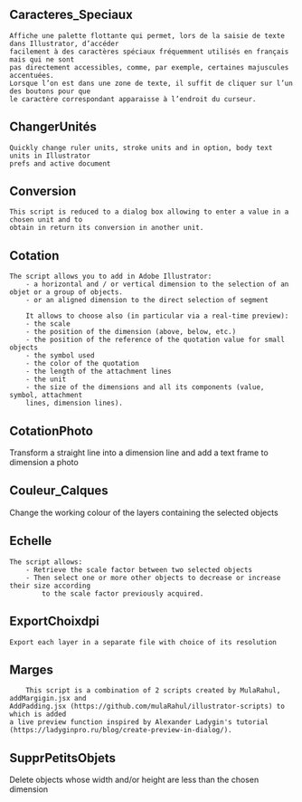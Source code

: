 Caracteres_Speciaux
-----------------------------------------------------------------------------------------------------
	Affiche une palette flottante qui permet, lors de la saisie de texte dans Illustrator, d’accéder
	facilement à des caractères spéciaux fréquemment utilisés en français mais qui ne sont
	pas directement accessibles, comme, par exemple, certaines majuscules accentuées.
	Lorsque l’on est dans une zone de texte, il suffit de cliquer sur l’un des boutons pour que
	le caractère correspondant apparaisse à l’endroit du curseur.

ChangerUnités
-----------------------------------------------------------------------------------------------------
	Quickly change ruler units, stroke units and in option, body text units in Illustrator
	prefs and active document

Conversion
-----------------------------------------------------------------------------------------------------
	This script is reduced to a dialog box allowing to enter a value in a chosen unit and to
	obtain in return its conversion in another unit.

Cotation
-----------------------------------------------------------------------------------------------------
	The script allows you to add in Adobe Illustrator:
    	- a horizontal and / or vertical dimension to the selection of an objet or a group of objects.
    	- or an aligned dimension to the direct selection of segment
    	
		It allows to choose also (in particular via a real-time preview):
		- the scale
		- the position of the dimension (above, below, etc.)
		- the position of the reference of the quotation value for small objects
		- the symbol used
		- the color of the quotation
		- the length of the attachment lines
		- the unit
		- the size of the dimensions and all its components (value, symbol, attachment
		lines, dimension lines).

CotationPhoto
-----------------------------------------------------------------------------------------------------
 Transform a straight line into a dimension line and add a text frame to dimension a photo

Couleur_Calques
-----------------------------------------------------------------------------------------------------
Change the working colour of the layers containing the selected objects

Echelle
-----------------------------------------------------------------------------------------------------
	The script allows:
		- Retrieve the scale factor between two selected objects
		- Then select one or more other objects to decrease or increase their size according
			to the scale factor previously acquired.

ExportChoixdpi
-----------------------------------------------------------------------------------------------------
	Export each layer in a separate file with choice of its resolution

Marges
-----------------------------------------------------------------------------------------------------
      	This script is a combination of 2 scripts created by MulaRahul, addMargigin.jsx and
	AddPadding.jsx (https://github.com/mulaRahul/illustrator-scripts) to which is added
	a live preview function inspired by Alexander Ladygin's tutorial
	(https://ladyginpro.ru/blog/create-preview-in-dialog/).

SupprPetitsObjets
-----------------------------------------------------------------------------------------------------
Delete objects whose width and/or height are less than the chosen dimension





